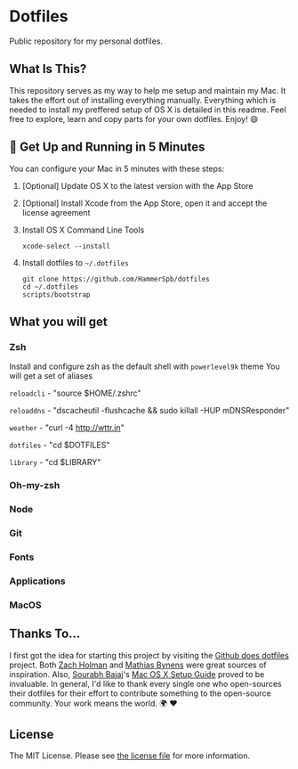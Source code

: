 # Dotfiles

Public repository for my personal dotfiles.

## What Is This?

This repository serves as my way to help me setup and maintain my Mac. It takes the effort out of installing everything manually. Everything which is needed to install my preffered setup of OS X is detailed in this readme. Feel free to explore, learn and copy parts for your own dotfiles. Enjoy! :smile:

## 🚀 Get Up and Running in 5 Minutes

You can configure your Mac in 5 minutes with these steps:

1. [Optional] Update OS X to the latest version with the App Store

2. [Optional] Install Xcode from the App Store, open it and accept the license agreement

3. Install OS X Command Line Tools

    ```
    xcode-select --install
    ```

4. Install dotfiles to `~/.dotfiles`
    ```
    git clone https://github.com/HammerSpb/dotfiles
    cd ~/.dotfiles
    scripts/bootstrap
    ```

## What you will get

### Zsh
Install and configure zsh as the default shell with `powerlevel9k` theme
You will get a set of aliases

`reloadcli` - "source $HOME/.zshrc"

`reloaddns` - "dscacheutil -flushcache && sudo killall -HUP mDNSResponder"

`weather` - "curl -4 http://wttr.in"

`dotfiles` - "cd $DOTFILES"

`library` - "cd $LIBRARY"

### Oh-my-zsh

### Node

### Git

### Fonts

### Applications

### MacOS

    

## Thanks To...

I first got the idea for starting this project by visiting the [Github does dotfiles](https://dotfiles.github.io/) project. Both [Zach Holman](https://github.com/holman/dotfiles) and [Mathias Bynens](https://github.com/mathiasbynens/dotfiles) were great sources of inspiration. Also, [Sourabh Bajaj](https://twitter.com/sb2nov/)'s [Mac OS X Setup Guide](http://sourabhbajaj.com/mac-setup/) proved to be invaluable. In general, I'd like to thank every single one who open-sources their dotfiles for their effort to contribute something to the open-source community. Your work means the world. :earth_africa: :heart:

## License

The MIT License. Please see [the license file](license.md) for more information.